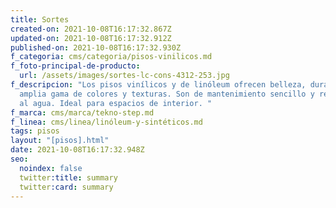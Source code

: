```yaml
---
title: Sortes
created-on: 2021-10-08T16:17:32.867Z
updated-on: 2021-10-08T16:17:32.912Z
published-on: 2021-10-08T16:17:32.930Z
f_categoria: cms/categoria/pisos-vinilicos.md
f_foto-principal-de-producto:
  url: /assets/images/sortes-lc-cons-4312-253.jpg
f_descripcion: "Los pisos vinílicos y de linóleum ofrecen belleza, durabilidad y
  amplia gama de colores y texturas. Son de mantenimiento sencillo y resistentes
  al agua. Ideal para espacios de interior. "
f_marca: cms/marca/tekno-step.md
f_linea: cms/linea/linóleum-y-sintéticos.md
tags: pisos
layout: "[pisos].html"
date: 2021-10-08T16:17:32.948Z
seo:
  noindex: false
  twitter:title: summary
  twitter:card: summary
---
```

